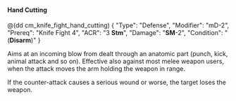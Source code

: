 #### Hand Cutting

@(dd cm_knife_fight_hand_cutting)
{ "Type": "Defense",
	"Modifier": "mD-2",
	"Prereq": "Knife Fight 4",
	"ACR": "3 **Stm**",
	"Damage": "__SM__-2",
	"Condition": "(__Disarm__)"
}

Aims at an incoming blow from dealt through an anatomic part (punch, kick,
animal attack and so on). Effective also against most melee weapon users,
when the attack moves the arm holding the weapon in range.

If the counter-attack causes a serious wound or worse, the target loses the
weapon.
